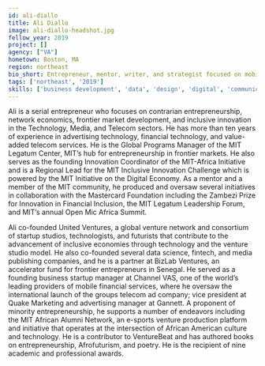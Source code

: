 ```yaml
---
id: ali-diallo
title: Ali Diallo
image: ali-diallo-headshot.jpg
fellow_year: 2019
project: []
agency: ["VA"]
hometown: Boston, MA
region: northeast
bio_short: Entrepreneur, mentor, writer, and strategist focused on mobile technology, media, and social impact. Partner at United Ventures and Global Manager at MIT.
tags: ['northeast', '2019']
skills: ['business development', 'data', 'design', 'digital', 'communications', 'product', 'policy', 'user experience']
---
```


Ali is a serial entrepreneur who focuses on contrarian entrepreneurship, network economics, frontier market development, and inclusive innovation in the Technology, Media, and Telecom sectors. He has more than ten years of experience in advertising technology, financial technology, and value-added telecom services. He is the Global Programs Manager of the MIT Legatum Center, MIT’s hub for entrepreneurship in frontier markets. He also serves as the founding Innovation Coordinator of the MIT-Africa Initiative and is a Regional Lead for the MIT Inclusive Innovation Challenge which is powered by the MIT Initiative on the Digital Economy. As a mentor and a member of the MIT community, he produced and oversaw several initiatives in collaboration with the Mastercard Foundation including the Zambezi Prize for Innovation in Financial Inclusion, the MIT Legatum Leadership Forum, and MIT’s annual Open Mic Africa Summit.

Ali co-founded United Ventures, a global venture network and consortium of startup studios, technologists, and futurists that contribute to the advancement of inclusive economies through technology and the venture studio model. He also co-founded several data science, fintech, and media publishing companies, and he is a partner at BizLab Ventures, an accelerator fund for frontier entrepreneurs in Senegal. He served as a founding business startup manager at Channel VAS, one of the world’s leading providers of mobile financial services, where he oversaw the international launch of the groups telecom ad company; vice president at Quake Marketing and advertising manager at Gannett. A proponent of minority entrepreneurship, he supports a number of endeavors including the MIT African Alumni Network, an e-sports venture production platform and initiative that operates at the intersection of African American culture and technology. He is a contributor to VentureBeat and has authored books on entrepreneurship, Afrofuturism, and poetry. He is the recipient of nine academic and professional awards.
